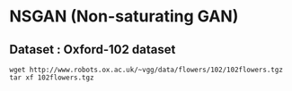 # NSGAN (Non-saturating GAN)  

## Dataset : Oxford-102 dataset  
`wget http://www.robots.ox.ac.uk/~vgg/data/flowers/102/102flowers.tgz  `
`tar xf 102flowers.tgz`  
